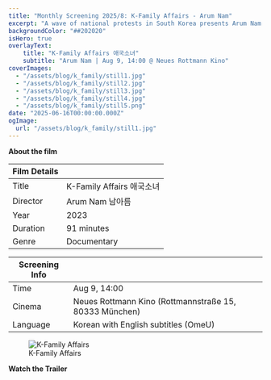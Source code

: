 ```yaml
---
title: "Monthly Screening 2025/8: K-Family Affairs - Arum Nam"
excerpt: "A wave of national protests in South Korea presents Arum Nam with a stark choice: will she be a patriot like her father or an activist like her mother?"
backgroundColor: "##202020"
isHero: true
overlayText:
    title: "K-Family Affairs 애국소녀"
    subtitle: "Arum Nam | Aug 9, 14:00 @ Neues Rottmann Kino"
coverImages:
  - "/assets/blog/k_family/still1.jpg"
  - "/assets/blog/k_family/still2.jpg"
  - "/assets/blog/k_family/still3.jpg"
  - "/assets/blog/k_family/still4.jpg"
  - "/assets/blog/k_family/still5.png"
date: "2025-06-16T00:00:00.000Z"
ogImage:
  url: "/assets/blog/k_family/still1.jpg"
---
```


**About the film**

| Film Details| |
|---|---|
| Title| K-Family Affairs 애국소녀 |
| Director | Arum Nam 남아름|
| Year| 2023 |
| Duration| 91 minutes |
| Genre| Documentary |

| Screening Info | |
|---|---|
| Time | Aug 9, 14:00 |
| Cinema | Neues Rottmann Kino (Rottmannstraße 15, 80333 München) |
| Language| Korean with English subtitles (OmeU) |

<figure>
  <img src="/assets/blog/k_family/poster.jpg" alt="K-Family Affairs" />
  <figcaption>K-Family Affairs</figcaption>
</figure>

**Watch the Trailer**

<div class="youtube-embed" data-video-id="YGVPH5sesEY" data-title="K-Family Affairs"></div>